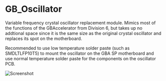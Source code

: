 # GB_Oscillator

Variable frequency crystal oscillator replacement module. Mimics most of the functions of the GBAccelerator from Division 6, but takes up no addtional space since it is the same size as the original crystal oscillator and replaces its spot on the motherboard.

Recommended to use low temperature solder paste (such as SMDLTLFP10T5) to mount the oscillator on the GBA SP motherboard and use normal temperature solder paste for the components on the oscillator PCB.

![Screenshot](GBA-Crystal_Accel.png)

